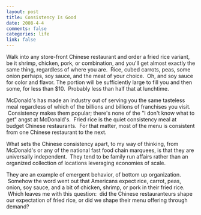 ```yaml
--- 
layout: post
title: Consistency Is Good
date: 2008-4-4
comments: false
categories: life
link: false
---
```

Walk into any store-front Chinese restaurant and order a fried rice variant, be it shrimp, chicken, pork, or combination, and you'll get almost exactly the same thing, regardless of where you are.  Rice, cubed carrots, peas, some onion perhaps, soy sauce, and the meat of your choice.  Oh, and soy sauce for color and flavor. The portion will be sufficiently large to fill you and then some, for less than $10.  Probably less than half that at lunchtime. 

McDonald's has made an industry out of serving you the same tasteless meal regardless of which of the billions and billions of franchises you visit.  Consistency makes them popular; there's none of the "I don't know what to get" angst at McDonald's.  Fried rice is the quiet consistency meal at budget Chinese restaurants.  For that matter, most of the menu is consistent from one Chinese restaurant to the next.

What sets the Chinese consistency apart, to my way of thinking, from McDonald's or any of the national fast food chain marquees, is that they are universally independent.  They tend to be family run affairs rather than an organized collection of locations leveraging economies of scale.  

They are an example of emergent behavior, of bottom up organization.  Somehow the word went out that Americans expect rice, carrot, peas, onion, soy sauce, and a bit of chicken, shrimp, or pork in their fried rice.  Which leaves me with this question:  did the Chinese restauranteurs shape our expectation of fried rice, or did we shape their menu offering through demand?
